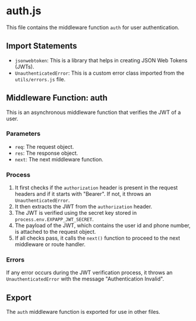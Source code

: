 # auth.js

This file contains the middleware function `auth` for user authentication.

## Import Statements

- `jsonwebtoken`: This is a library that helps in creating JSON Web Tokens (JWTs).
- `UnauthenticatedError`: This is a custom error class imported from the `utils/errors.js` file.

## Middleware Function: auth

This is an asynchronous middleware function that verifies the JWT of a user.

### Parameters

- `req`: The request object.
- `res`: The response object.
- `next`: The next middleware function.

### Process

1. It first checks if the `authorization` header is present in the request headers and if it starts with "Bearer". If not, it throws an `UnauthenticatedError`.
2. It then extracts the JWT from the `authorization` header.
3. The JWT is verified using the secret key stored in `process.env.EXPAPP_JWT_SECRET`.
4. The payload of the JWT, which contains the user id and phone number, is attached to the request object.
5. If all checks pass, it calls the `next()` function to proceed to the next middleware or route handler.

### Errors

If any error occurs during the JWT verification process, it throws an `UnauthenticatedError` with the message "Authentication Invalid".

## Export

The `auth` middleware function is exported for use in other files.
